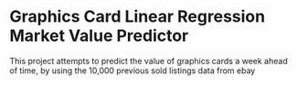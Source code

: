 # Graphics Card Linear Regression Market Value Predictor
This project attempts to predict the value of graphics cards a week ahead of time, by using the 10,000 previous sold listings 
data from ebay
